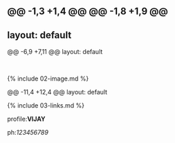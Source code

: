 @@ -1,3 +1,4 @@
@@ -1,8 +1,9 @@
---
layout: default
---
@@ -6,9 +7,11 @@ layout: default

<br>

{% include 02-image.md %}

@@ -11,4 +12,4 @@ layout: default
<br>

{% include 03-links.md %}

profile:**VIJAY**

ph:*123456789*
